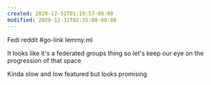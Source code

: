 ```yaml
---
created: 2020-12-31T01:19:57-08:00
modified: 2020-12-31T02:35:00-08:00
---
```


Fedi reddit
#go-link lemmy.ml

It looks like it's a federated groups thing so let's keep our eye on the progression of that space

Kinda slow and low featured but looks promising